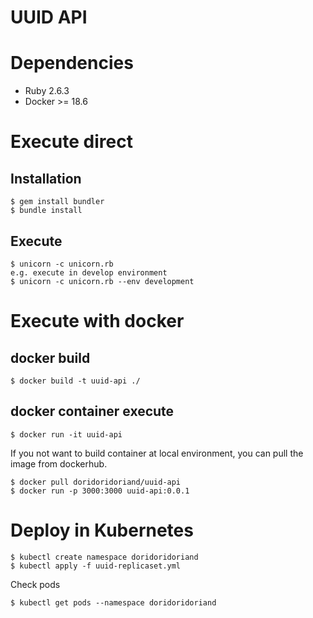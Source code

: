 # UUID API

# Dependencies
- Ruby 2.6.3
- Docker >= 18.6


# Execute direct
## Installation
```
$ gem install bundler
$ bundle install
```

## Execute
```
$ unicorn -c unicorn.rb
e.g. execute in develop environment
$ unicorn -c unicorn.rb --env development
```

# Execute with docker
## docker build
```
$ docker build -t uuid-api ./
```

## docker container execute
```
$ docker run -it uuid-api
```

If you not want to build container at local environment, you can pull the image from dockerhub.

```
$ docker pull doridoridoriand/uuid-api
$ docker run -p 3000:3000 uuid-api:0.0.1
```

# Deploy in Kubernetes
```
$ kubectl create namespace doridoridoriand
$ kubectl apply -f uuid-replicaset.yml
```

Check pods
```
$ kubectl get pods --namespace doridoridoriand
```
